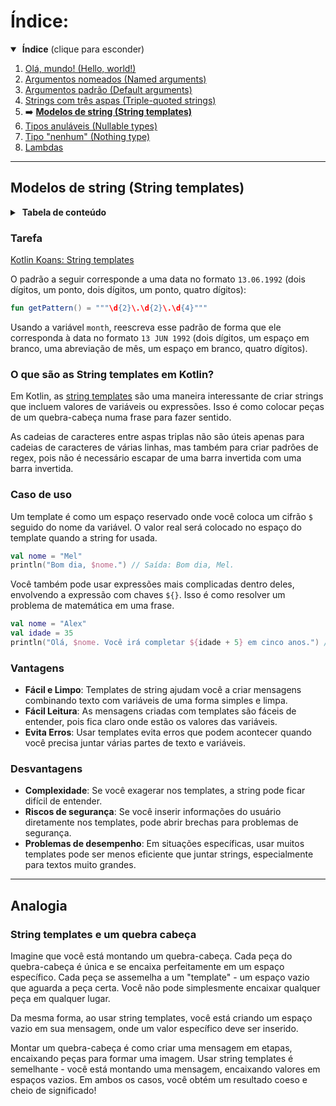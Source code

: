 # Índice:

<details open>
<summary>&nbsp;<b>Índice</b> (clique para esconder)</summary>

<p></p>

1. [Olá, mundo! (Hello, world!)](https://github.com/rsicarelli/kotlin-koans-edu-br/blob/main/koans/src/commonMain/kotlin/com/rsicarelli/koansbr/introduction/helloWorld/README.md)
2. [Argumentos nomeados (Named arguments)](https://github.com/rsicarelli/kotlin-koans-edu-br/blob/main/koans/src/commonMain/kotlin/com/rsicarelli/koansbr/introduction/namedArguments/README.md)
3. [Argumentos padrão (Default arguments)](https://github.com/rsicarelli/kotlin-koans-edu-br/blob/main/koans/src/commonMain/kotlin/com/rsicarelli/koansbr/introduction/defaultArguments/README.md)
4. [Strings com três aspas (Triple-quoted strings)](https://github.com/rsicarelli/kotlin-koans-edu-br/blob/main/koans/src/commonMain/kotlin/com/rsicarelli/koansbr/introduction/tripleQuotedStrings/README.md)
5. ➡️ **[Modelos de string (String templates)](https://github.com/rsicarelli/kotlin-koans-edu-br/blob/main/koans/src/commonMain/kotlin/com/rsicarelli/koansbr/introduction/stringTemplates/README.md)**
6. [Tipos anuláveis (Nullable types)](https://github.com/rsicarelli/kotlin-koans-edu-br/blob/main/koans/src/commonMain/kotlin/com/rsicarelli/koansbr/introduction/nullableTypes/README.md)
7. [Tipo "nenhum" (Nothing type)](https://github.com/rsicarelli/kotlin-koans-edu-br/blob/main/koans/src/commonMain/kotlin/com/rsicarelli/koansbr/introduction/nothingType/README.md)
8. [Lambdas](https://github.com/rsicarelli/kotlin-koans-edu-br/blob/main/koans/src/commonMain/kotlin/com/rsicarelli/koansbr/introduction/lambdas/README.md)

</details>

---

## Modelos de string (String templates)
<details>
<summary>&nbsp;<b>Tabela de conteúdo</b></summary>

<p></p>

<!-- TOC -->
* [Índice:](#índice)
  * [Modelos de string (String templates)](#modelos-de-string-string-templates)
    * [Tarefa](#tarefa)
    * [O que são as String templates em Kotlin?](#o-que-são-as-string-templates-em-kotlin)
    * [Caso de uso](#caso-de-uso)
    * [Vantagens](#vantagens)
    * [Desvantagens](#desvantagens)
  * [Analogia](#analogia)
    * [String templates e um quebra cabeça](#string-templates-e-um-quebra-cabeça)
<!-- TOC -->

</details>

### Tarefa
[Kotlin Koans: String templates](https://play.kotlinlang.org/koans/Introduction/String%20templates/Task.kt)

O padrão a seguir corresponde a uma data no formato `13.06.1992`
(dois dígitos, um ponto, dois dígitos, um ponto, quatro dígitos):

```kotlin
fun getPattern() = """\d{2}\.\d{2}\.\d{4}"""
```

Usando a variável `month`, reescreva esse padrão de forma que ele corresponda à data no formato `13 JUN 1992`
(dois dígitos, um espaço em branco, uma abreviação de mês, um espaço em branco, quatro dígitos).

### O que são as String templates em Kotlin?

Em Kotlin, as [string templates](https://kotlinlang.org/docs/strings.html#string-templates) são uma maneira interessante de criar strings
que incluem valores de variáveis ou expressões. Isso é como colocar peças de um quebra-cabeça numa frase para fazer sentido.

As cadeias de caracteres entre aspas triplas não são úteis apenas para cadeias de caracteres de várias linhas, mas também
para criar padrões de regex, pois não é necessário escapar de uma barra invertida com uma barra invertida.



### Caso de uso

Um template é como um espaço reservado onde você coloca um cifrão `$` seguido do nome da variável. O valor real
será colocado no espaço do template quando a string for usada.

```kotlin
val nome = "Mel"
println("Bom dia, $nome.") // Saída: Bom dia, Mel.
```

Você também pode usar expressões mais complicadas dentro deles, envolvendo a expressão com
chaves `${}`. Isso é como resolver um problema de matemática em uma frase.

```kotlin
val nome = "Alex"
val idade = 35
println("Olá, $nome. Você irá completar ${idade + 5} em cinco anos.") // Olá, Alex. Você irá completar 40 em cinco anos.
```

### Vantagens

- **Fácil e Limpo**: Templates de string ajudam você a criar mensagens combinando texto com variáveis de uma forma simples e limpa.
- **Fácil Leitura**: As mensagens criadas com templates são fáceis de entender, pois fica claro onde estão os valores das variáveis.
- **Evita Erros**: Usar templates evita erros que podem acontecer quando você precisa juntar várias partes de texto e variáveis.

### Desvantagens

- **Complexidade**: Se você exagerar nos templates, a string pode ficar difícil de entender.
- **Riscos de segurança**: Se você inserir informações do usuário diretamente nos templates, pode abrir brechas para problemas de segurança.
- **Problemas de desempenho**: Em situações específicas, usar muitos templates pode ser menos eficiente que juntar strings, especialmente
  para textos muito grandes.

---
## Analogia

### String templates e um quebra cabeça

Imagine que você está montando um quebra-cabeça. Cada peça do quebra-cabeça é única e se encaixa perfeitamente em um espaço específico. Cada
peça se assemelha a um "template" - um espaço vazio que aguarda a peça certa. Você não pode simplesmente
encaixar qualquer peça em qualquer lugar.

Da mesma forma, ao usar string templates, você está criando um espaço vazio em sua mensagem, onde
um valor específico deve ser inserido.

Montar um quebra-cabeça é como criar uma mensagem em etapas, encaixando peças para formar uma imagem. Usar string templates é semelhante -
você está montando uma mensagem, encaixando valores em espaços vazios. Em ambos os casos, você obtém um resultado coeso e cheio de
significado!
